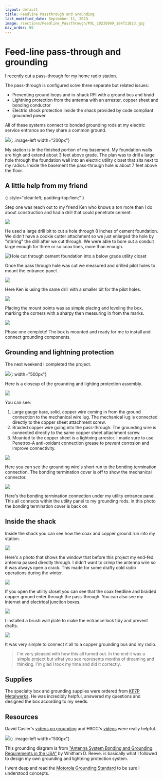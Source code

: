 ```yaml
---
layout: default
title: Feedline Passthrough and Grounding
last_modified_date: September 11, 2023
image: /sections/Feedline_Passthrough/PXL_20230909_184711023.jpg
nav_order: 90
---
```


# Feed-line pass-through and grounding

I recently cut a pass-through for my home radio station. 

The pass-through is configured solve three separate but related issues:
 - Preventing ground loops and in-shack RFI with a ground bus and braid
 - Lightning protection from the antenna with an arrester, copper sheet and bonding conductor
 - Electric shock protection inside the shack provided by code compliant grounded power

 All of these systems connect to bonded grounding rods at my electric service entrance so they share
 a common ground.

![](PXL_20230909_184711023.jpg){: .image-left width="200px"}


My station is in the finished portion of my basement. My foundation walls
are high and extend about 3 feet above grade. The plan was to drill a large hole through
the foundation wall into an electric utility closet that sits next to my radios. Inside
the basement the pass-through hole is about 7 feet above the floor.


## A little help from my friend
{: style="clear:left; padding-top:1em;" }

Step one was reach out to my friend Ken who knows a ton more than I do about construction and 
had a drill that could penetrate cement.

![](PXL_20230827_165810782.jpg)

He used a large drill bit to cut a hole through 8 inches of cement foundation. We didn't have a cookie
cutter attachment so we just enlarged the hole by "stirring" the drill after we cut through. We were able
to bore out a conduit large enough for three or so coax lines, more than enough.

![Hole cut through cement foundation into a below grade utility closet](PXL_20230909_142122257.jpg)

Once the pass through hole was cut we measured and drilled pilot holes to mount the entrance panel.

![](PXL_20230827_165749606.jpg)

Here Ken is using the same drill with a smaller bit for the pilot holes.

![](PXL_20230827_165854431.jpg)

Placing the mount points was as simple placing and leveling the box, marking the corners with a sharpy then
measuring in from the marks.

![](PXL_20230827_193837406.jpg)

Phase one complete! The box is mounted and ready for me to install and connect grounding components.


## Grounding and lightning protection

The next weekend I completed the project. 

![](PXL_20230909_184711023.jpg){: width="500px"}

Here is a closeup of the grounding and lighting protection assembly.

![](PXL_20230909_184711023_closeup.jpg)

You can see:

 1. Large gauge bare, solid, copper wire coming in from the ground connection to the mechanical wire lug. The mechanical
    lug is connected directly to the copper sheet attachment screw.
 1. Braided copper wire going into the pass-through. The grounding wire is connected directly to the same 
    copper sheet attachment screw.
 1. Mounted to the copper sheet is a lightning arrestor. I made sure to use Penetrox-A anti-oxidant connection grease to
    prevent corrosion and improve connectivity.

![](PXL_20230911_162727994.jpg)

Here you can see the grounding wire's short run to the bonding termination connection. The bonding termination cover
is off to show the mechanical connector.

![](PXL_20230911_162814713.jpg)

Here's the bonding termination connection under my utility entrance panel. This all connects within the utility panel
to my grounding rods. In this photo the bonding termination cover is back on.

## Inside the shack

Inside the shack you can see how the coax and copper ground run into my station.

![](PXL_20230909_142114261.jpg)

Here's a photo that shows the window that before this project my end-fed antenna passed directly through. I
didn't want to crimp the antenna wire so it was always open a crack. This made for 
some drafty cold radio operations during the winter.

![](PXL_20230909_163348276.jpg)

If you open the utility closet you can see that the coax feedline and braided copper ground enter through 
the pass-through. You can also see my internet and electrical junction boxes.

![](PXL_20230909_142114261_closeup_brushbox.jpg)

I installed a brush wall plate to make the entrance look tidy and prevent drafts.

![](PXL_20230909_163331886.jpg)

It was very simple to connect it all to a copper grounding bus and my radio.

> I'm very pleased with how this all turned out. In the end it was a simple project but what you see represents
> months of dreaming and thinking. I'm glad I took my time and did it correctly.

## Supplies

The specialty box and grounding supplies were ordered from [KF7P Metalwerks](https://www.kf7p.com/KF7P/Welcome.html). He was 
incredibly helpful, answered my questions and designed the box according to my needs.

## Resources

David Casler's [videos on grounding](https://youtu.be/Luy8XP8O390) and HRCC's [videos](https://www.youtube.com/watch?v=ALEkdOcnREs) were really helpful.

![](GroundingDiagram.png){: .image-left width="500px"}

This grounding diagram is from ["Antenna System Bonding and Grounding Requirements in the USA"](https://reeve.com/Documents/Articles%20Papers/Reeve_AntennaSystemGroundingRequirements.pdf) by Whitham D. Reeve. is basically what I followed to 
design my own grounding and lightning protection system.

I went deep and read the [Motorola Grounding Standard](https://wiki.w9cr.net/images/1/14/Motorola-Standards-and-Guidelines-for-Communication-Sites-R56-Manual_68P81089E50-B.pdf) to be sure I understood concepts.




